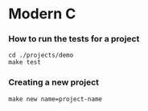 # Modern C

### How to run the tests for a project

```
cd ./projects/demo
make test
```

### Creating a new project

```
make new name=project-name
```
